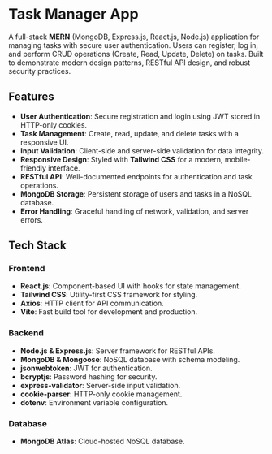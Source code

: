 # Task Manager App

A full-stack **MERN** (MongoDB, Express.js, React.js, Node.js) application for managing tasks with secure user authentication. Users can register, log in, and perform CRUD operations (Create, Read, Update, Delete) on tasks. Built to demonstrate modern design patterns, RESTful API design, and robust security practices.

## Features

- **User Authentication**: Secure registration and login using JWT stored in HTTP-only cookies.
- **Task Management**: Create, read, update, and delete tasks with a responsive UI.
- **Input Validation**: Client-side and server-side validation for data integrity.
- **Responsive Design**: Styled with **Tailwind CSS** for a modern, mobile-friendly interface.
- **RESTful API**: Well-documented endpoints for authentication and task operations.
- **MongoDB Storage**: Persistent storage of users and tasks in a NoSQL database.
- **Error Handling**: Graceful handling of network, validation, and server errors.

## Tech Stack

### Frontend
- **React.js**: Component-based UI with hooks for state management.
- **Tailwind CSS**: Utility-first CSS framework for styling.
- **Axios**: HTTP client for API communication.
- **Vite**: Fast build tool for development and production.

### Backend
- **Node.js & Express.js**: Server framework for RESTful APIs.
- **MongoDB & Mongoose**: NoSQL database with schema modeling.
- **jsonwebtoken**: JWT for authentication.
- **bcryptjs**: Password hashing for security.
- **express-validator**: Server-side input validation.
- **cookie-parser**: HTTP-only cookie management.
- **dotenv**: Environment variable configuration.

### Database
- **MongoDB Atlas**: Cloud-hosted NoSQL database.

